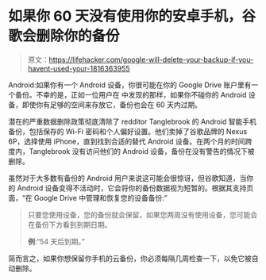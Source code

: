 # 如果你 60 天没有使用你的安卓手机，谷歌会删除你的备份

> 原文：<https://lifehacker.com/google-will-delete-your-backup-if-you-havent-used-your-1816363955>

Android:如果你有一个 Android 设备，你很可能在你的 Google Drive 账户里有一个备份。不幸的是，正如一位用户在 中发现的那样，如果你不碰你的 Android 设备，即使你有足够的空间来存放它，备份也会在 60 天内过期。



潜在的严重数据删除政策彻底清除了 redditor Tanglebrook 的 Android 智能手机备份，包括保存的 Wi-Fi 密码和个人偏好设置。他们卖掉了谷歌品牌的 Nexus 6P，选择使用 iPhone，直到找到合适的替代 Android 设备。在两个月的时间跨度内，Tanglebrook 没有访问他们的 Android 设备，备份在没有警告的情况下被删除。

虽然对于大多数有备份的 Android 用户来说这可能会很惊讶，但谷歌知道，当你的 Android 设备变得不活动时，它会将你的备份数据视为短暂的。根据其支持页面，“在 Google Drive 中管理和恢复您的设备备份:”

> 只要您使用设备，您的备份就会保留。如果您两周没有使用设备，您可能会在备份下方看到到期日期。
> 
> **例**:“54 天后到期。”

简而言之，如果你想保留你手机的云备份，你必须每隔几周检查一下，以免它被自动删除。